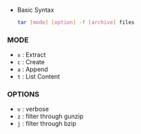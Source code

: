 -   Basic Syntax
    ```bash
    tar [mode] [option] -f [archive] files
    ```

### MODE

-   `x` : Extract
-   `c` : Create
-   `a` : Append
-   `t` : List Content

### OPTIONS

-   `v` : verbose
-   `z` : filter through gunzip
-   `j` : filter through bzip
